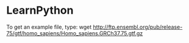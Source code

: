 # LearnPython
To get an example file, type:
wget http://ftp.ensembl.org/pub/release-75/gtf/homo_sapiens/Homo_sapiens.GRCh37.75.gtf.gz
